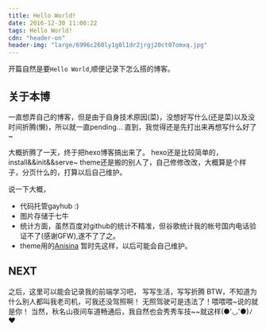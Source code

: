 ```yaml
---
title: Hello World!
date: 2016-12-30 11:00:22
tags: Hello World!
cdn: "header-on"
header-img: "large/6996c260ly1g0l1dr2jrgj20ct07omxq.jpg"
---
```

开篇自然是要`Hello World`,顺便记录下怎么搭的博客。

## 关于本博

一直想弄自己的博客，但是由于自身技术原因(菜)，没想好写什么(还是菜)以及没时间折腾(懒)，所以就一直pending...
直到，我觉得还是先打出来再想写什么好了~

大概折腾了一天，终于把hexo博客搞出来了。
hexo还是比较简单的，install&&init&&serve~
theme还是搬的别人了，自己修修改改，大概算是个样子，分页什么的，打算以后自己维护。
<!-- more -->
说一下大概，
* 代码托管gayhub :) 
* 图片存储于七牛
* 统计方面，虽然百度对github的统计不精准，但谷歌统计我的帐号国内电话验证不了(感谢GFW),遂不了了之。
* theme用的[Anisina](https://github.com/Haojen/hexo-theme-Anisina) 暂时先这样，以后可能会自己维护。

## NEXT 
之后，这里可以能会记录我的前端学习吧，
写写生活，写写折腾
BTW，不知道为什么别人都叫我老司机，可我还没驾照啊！
无照驾驶可是违法了！喂喂喂~说的就是你！
当然，秋名山夜间车道畅通后，我自然也会秀秀车技~~就这样(●'◡'●)ﾉ♥

